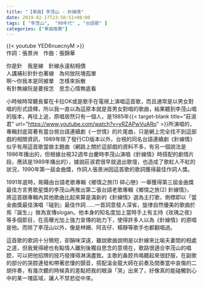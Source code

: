 ```yaml
---
title: "【單曲】李茂山 - 針線情"
date: 2019-02-17T23:58:51+08:00
tags: [ "李茂山",  "90年代" , "台語歌" ] 
categories: ["單曲推薦"]
---
```


{{< youtube YED6nuecnyM >}}
<br/>
作詞：張景洲　作曲：張錦華  

你是針　我是線　針線永遠粘相偎  
人講補衫針針也著線　為何放阮塊孤單  
啊～你我本是同被單　怎樣來拆散  
有針無線阮是要按怎　思念心情無底看  
<!--more-->

小時候時常聽長輩在卡拉OK或是歌手在電視上演唱這首歌，而且通常是以男女對唱的形式詮釋，所以我一直以為這原本就是首男女對唱的歌曲，結果聽到李茂山唱的版本，再往上追，原唱居然只有一個人，是1985年{{< target-blank title="莊淑君" url="https://www.youtube.com/watch?v=yRZAPwVuARo" >}}所演唱的，專輯封底寫著有當台視台語連續劇《一世情》的片尾曲，只是網上完全找不到這部戲的相關資訊，1989年除了發行CD版本以外，台視的同名台語連續劇《針線情》似乎有用這首歌當做主題曲（網路上關於這部戲的資料不多，有另一個說法是1986年播出的，但根據台視32週年台慶時李茂山演唱《針線情》時搭配的劇情片段，應該是1989年播出的），據說莊淑君很早就退出歌壇，也造成了歌紅人不紅的狀況，1990年第一屆金曲獎，作詞人張景洲因這首歌的歌詞獲得最佳作詞人獎。

1991年底時，剛藉由台語老歌專輯《鄉情之旅(1) 碎心戀》一舉獲得第三屆金曲獎最佳方言男歌星獎的李茂山再推出第二張台語老歌專輯《鄉情之旅(2) 針線情》，將這首跟專輯內其他歌曲比起來算是滿新的《針線情》選為主打歌，側標即以「當金曲獎最佳演唱『碰到』最佳作詞......一首詞意發人深省，旋律自然優美的歌曲於焉『誕生』」做為宣傳slogan。他本身的知名度加上當時手上有主持《玫瑰之夜》等多個節目，在高曝光加上強力宣傳的助力下，使得許多人以為《針線情》的原唱是他。而除了李茂山以外，像是林姍、阿吉仔、楊靜等歌手也都翻唱過。

這首歌的歌詞十分簡短，卻韻味深遠，雖說歌曲說明是以針線來比喻夫妻間的相處之道，但我覺得總也有點情人離別後獨自思念的意境在，歌路很適合李茂山的唱腔，可以把他招牌的技巧發揮得淋漓盡致。主歌的鼻腔共鳴聽起來很舒服，在副歌的部分的哭腔連發和帶著悲悽的顫音，搭配溫金龍大師在前奏及間奏當中哀傷的二胡伴奏，有幾次聽的時候真的差點把我的眼淚「哭」出來了，好像真的能碰觸到心中的某一塊區域，讓人不禁悲從中來。
<br/>
<br/>
